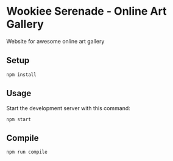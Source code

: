 # Wookiee Serenade - Online Art Gallery
Website for awesome online art gallery

Setup
---
 
```
npm install
```

Usage
---
 
Start the development server with this command:
 
```
npm start
```

Compile
---
 
```
npm run compile
```